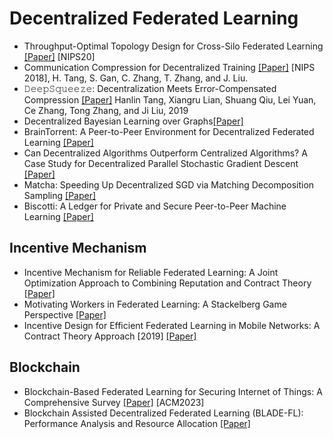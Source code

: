 # Decentralized Federated Learning

* Throughput-Optimal Topology Design for Cross-Silo Federated Learning [[Paper]](https://papers.nips.cc/paper/2020/file/e29b722e35040b88678e25a1ec032a21-Paper.pdf) [NIPS20]
* Communication Compression for Decentralized Training [[Paper]](https://arxiv.org/abs/1803.06443) [NIPS 2018], H. Tang, S. Gan, C. Zhang, T. Zhang, and J. Liu.
* 𝙳𝚎𝚎𝚙𝚂𝚚𝚞𝚎𝚎𝚣𝚎: Decentralization Meets Error-Compensated Compression [[Paper]](https://arxiv.org/abs/1907.07346) Hanlin Tang, Xiangru Lian, Shuang Qiu, Lei Yuan, Ce Zhang, Tong Zhang, and Ji Liu, 2019
* Decentralized Bayesian Learning over Graphs[[Paper]](https://arxiv.org/pdf/1905.10466.pdf)
* BrainTorrent: A Peer-to-Peer Environment for Decentralized Federated Learning [[Paper]](https://arxiv.org/pdf/1905.06731.pdf)
* Can Decentralized Algorithms Outperform Centralized Algorithms? A Case Study for Decentralized Parallel Stochastic Gradient Descent [[Paper]](https://arxiv.org/pdf/1705.09056.pdf)
* Matcha: Speeding Up Decentralized SGD via Matching Decomposition Sampling [[Paper]](https://arxiv.org/pdf/1905.09435.pdf)
* Biscotti: A Ledger for Private and Secure Peer-to-Peer Machine Learning [[Paper]](https://arxiv.org/pdf/1811.09904.pdf)

## Incentive Mechanism

* Incentive Mechanism for Reliable Federated Learning: A Joint Optimization Approach to Combining Reputation and Contract Theory [[Paper]](https://ieeexplore.ieee.org/document/8832210)
* Motivating Workers in Federated Learning: A Stackelberg Game Perspective [[Paper]](https://arxiv.org/abs/1908.03092)
* Incentive Design for Efficient Federated Learning in Mobile Networks: A Contract Theory Approach [2019] [[Paper]](https://arxiv.org/abs/1905.07479)

## Blockchain
* Blockchain-Based Federated Learning for Securing Internet of Things: A Comprehensive Survey [[Paper]](https://dl.acm.org/doi/abs/10.1145/3560816) [ACM2023]
* Blockchain Assisted Decentralized Federated Learning (BLADE-FL): Performance Analysis and Resource Allocation
 [[Paper]](https://ieeexplore.ieee.org/abstract/document/9664296)

